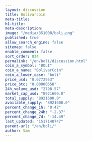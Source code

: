 ```yaml
---
layout: discussion
title: Bolivarcoin
meta-title: 
h1-title: 
meta-description: 
image: "/media/351008/boli.png"
published: true
allow_search_engine: false
sitemap: false
enable_comment: false
sort_order: 834
permalink: "/en/boli/discussion.html"
coin_a_symbol: "BOLI"
coin_a_name: "BolivarCoin"
coin_a_lower_case: "boli"
price_usd: "0.0772953"
price_btc: "0.00000658"
24h_volume_usd: "2798.57"
market_cap_usd: "8921600.0"
total_supply: "8921600.0"
available_supply: "8921600.0"
percent_change_1h: "0.42"
percent_change_24h: "-2.37"
percent_change_7d: "-14.49"
last_updated: "1517140747"
parent-url: "/en/boli/"
author: Sam
---
```


